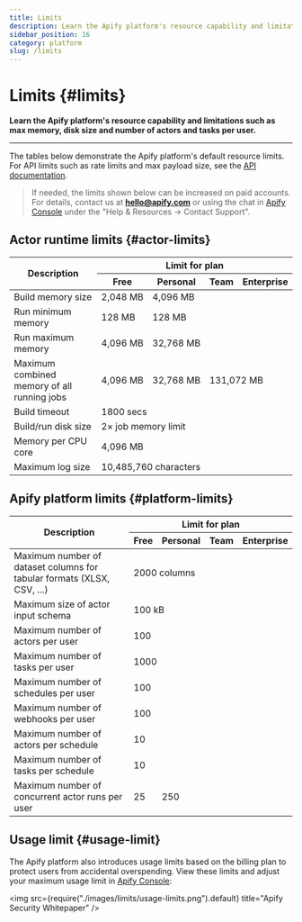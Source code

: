 ```yaml
---
title: Limits
description: Learn the Apify platform's resource capability and limitations such as max memory, disk size and number of actors and tasks per user.
sidebar_position: 16
category: platform
slug: /limits
---
```


# Limits {#limits}

**Learn the Apify platform's resource capability and limitations such as max memory, disk size and number of actors and tasks per user.**

---

The tables below demonstrate the Apify platform's default resource limits. For API limits such as rate limits and max payload size, see the [API documentation](https://docs.apify.com/api/v2#/introduction/rate-limiting).

> If needed, the limits shown below can be increased on paid accounts. For details, contact us at **hello@apify.com** or using the chat in [Apify Console](https://console.apify.com/) under the "Help & Resources → Contact Support".

## Actor runtime limits {#actor-limits}

<table>
    <thead>
    <tr>
        <th rowspan="2">Description</th>
        <th colspan="4">Limit for plan</th>
    </tr>
    <tr>
        <th>Free</th>
        <th>Personal</th>
        <th>Team</th>
        <th>Enterprise</th>
    </tr>
    </thead>
    <tbody>
        <tr>
            <td>Build memory size</td>
            <td>2,048&nbsp;MB</td>
            <td colspan="3">4,096&nbsp;MB</td>
        </tr>
        <tr>
            <td>Run minimum memory</td>
            <td>128&nbsp;MB</td>
            <td colspan="3">128&nbsp;MB</td>
        </tr>
        <tr>
            <td>Run maximum memory</td>
            <td>4,096&nbsp;MB</td>
            <td colspan="3">32,768&nbsp;MB</td>
        </tr>
        <tr>
            <td>Maximum combined memory of all running jobs</td>
            <td>4,096&nbsp;MB</td>
            <td>32,768&nbsp;MB</td>
            <td colspan="2">131,072&nbsp;MB</td>
        </tr>
        <tr>
            <td>Build timeout</td>
            <td colspan="4">1800&nbsp;secs</td>
        </tr>
        <tr>
            <td>Build/run disk size</td>
            <td colspan="4">2× job memory limit</td>
        </tr>
        <tr>
            <td>Memory per CPU core</td>
            <td colspan="4">4,096&nbsp;MB</td>
        </tr>
        <tr>
            <td>Maximum log size</td>
            <td colspan="4">10,485,760&nbsp;characters</td>
        </tr>
    </tbody>
</table>

## Apify platform limits {#platform-limits}

<table>
    <thead>
    <tr>
        <th rowspan="2">Description</th>
        <th colspan="4">Limit for plan</th>
    </tr>
    <tr>
        <th>Free</th>
        <th>Personal</th>
        <th>Team</th>
        <th>Enterprise</th>
    </tr>
    </thead>
    <tbody>
        <tr>
            <td>Maximum number of dataset columns for tabular formats (XLSX, CSV, ...)</td>
            <td colspan="4">2000&nbsp;columns</td>
        </tr>
        <tr>
            <td>Maximum size of actor input schema</td>
            <td colspan="4">100&nbsp;kB</td>
        </tr>
        <tr>
            <td>Maximum number of actors per user</td>
            <td colspan="4">100</td>
        </tr>
        <tr>
            <td>Maximum number of tasks per user</td>
            <td colspan="4">1000</td>
        </tr>
        <tr>
            <td>Maximum number of schedules per user</td>
            <td colspan="4">100</td>
        </tr>
        <tr>
            <td>Maximum number of webhooks per user</td>
            <td colspan="4">100</td>
        </tr>
        <tr>
            <td>Maximum number of actors per schedule</td>
            <td colspan="4">10</td>
        </tr>
        <tr>
            <td>Maximum number of tasks per schedule</td>
            <td colspan="4">10</td>
        </tr>
        <tr>
            <td>Maximum number of concurrent actor runs per user </td>
            <td>25</td>
            <td colspan="3">250</td>
        </tr>
    </tbody>
</table>

## Usage limit {#usage-limit}

The Apify platform also introduces usage limits based on the billing plan to protect users from accidental overspending. View these limits and adjust your maximum usage limit in [Apify Console](https://console.apify.com/billing#/limits):

 <img src={require("./images/limits/usage-limits.png").default} title="Apify Security Whitepaper" />
